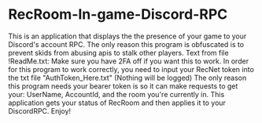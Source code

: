 # RecRoom-In-game-Discord-RPC
This is an application that displays the the presence of your game to your Discord's account RPC.
The only reason this program is obfuscated is to prevent skids from abusing apis to stalk other players.
Text from file !ReadMe.txt: 
Make sure you have 2FA off if you want this to work.
In order for this program to work correctly, you need to input your RecNet token into the txt file "AuthToken_Here.txt" (Nothing will be logged)
The only reason this program needs your bearer token is so it can make requests to get your: UserName, AccountId, and the room you're currently in. 
This application gets your status of RecRoom and then applies it to your DiscordRPC.
Enjoy!

